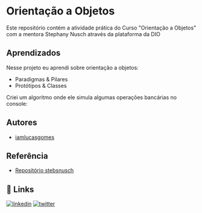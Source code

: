 # Orientação a Objetos
Este repositório contém a atividade prática do Curso "Orientação a Objetos" com a mentora Stephany Nusch através da plataforma da DIO
## Aprendizados

Nesse projeto eu aprendi sobre orientação a objetos:

- Paradigmas & Pilares
- Protótipos & Classes

Criei um algoritmo onde ele simula algumas operações bancárias no console:
 




## Autores

 - [iamlucasgomes](https://github.com/iamlucasgomes)


## Referência

 - [Repositório stebsnusch](https://github.com/stebsnusch/basecamp-javascript/tree/main/introducao-ao-javascript/contador)

## 🔗 Links

[![linkedin](https://img.shields.io/badge/linkedin-0A66C2?style=for-the-badge&logo=linkedin&logoColor=white)](https://www.linkedin.com/in/iamlucasgomes/)
[![twitter](https://img.shields.io/badge/twitter-1DA1F2?style=for-the-badge&logo=twitter&logoColor=white)](https://twitter.com/iamlucasgomes)

